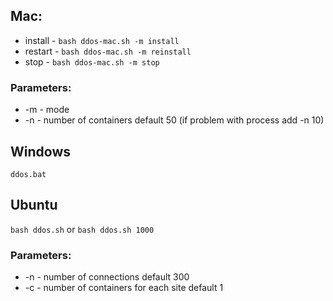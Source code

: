 ## Mac:
* install - `bash ddos-mac.sh -m install`
* restart - `bash ddos-mac.sh -m reinstall`
* stop - `bash ddos-mac.sh -m stop`

### Parameters:
* -m - mode
* -n - number of containers default 50 (if problem with process add -n 10)

## Windows
`ddos.bat`

## Ubuntu
`bash ddos.sh` or `bash ddos.sh 1000`

### Parameters:
* -n - number of connections default 300
* -c - number of containers for each site default 1
